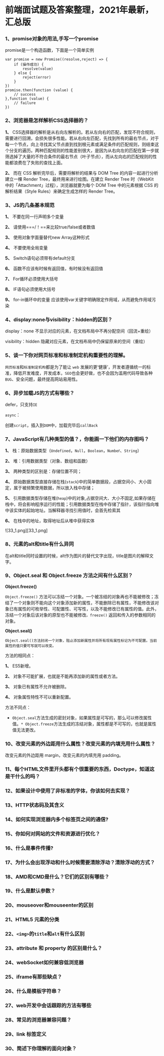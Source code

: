 # 前端面试题及答案整理，2021年最新，汇总版

### 1、promise对象的用法,手写一个promise

promise是一个构造函数，下面是一个简单实例

```
var promise = new Promise((resolve,reject) => {
    if (操作成功) {
        resolve(value)
    } else {
        reject(error)
    }
})
promise.then(function (value) {
    // success
},function (value) {
    // failure
})
```


### 2、浏览器是怎样解析CSS选择器的？

**1、** CSS选择器的解析是从右向左解析的。若从左向右的匹配，发现不符合规则，需要进行回溯，会损失很多性能。若从右向左匹配，先找到所有的最右节点，对于每一个节点，向上寻找其父节点直到找到根元素或满足条件的匹配规则，则结束这个分支的遍历。两种匹配规则的性能差别很大，是因为从右向左的匹配在第一步就筛选掉了大量的不符合条件的最右节点（叶子节点），而从左向右的匹配规则的性能都浪费在了失败的查找上面。

**2、** 而在 CSS 解析完毕后，需要将解析的结果与 DOM Tree 的内容一起进行分析建立一棵 Render Tree，最终用来进行绘图。在建立 Render Tree 时（WebKit 中的「Attachment」过程），浏览器就要为每个 DOM Tree 中的元素根据 CSS 的解析结果（Style Rules）来确定生成怎样的 Render Tree。


### 3、JS的几条基本规范

**1、** 不要在同一行声明多个变量

**2、** 请使用===/！==来比较true/false或者数值

**3、** 使用对象字面量替代new Array这种形式

**4、** 不要使用全局变量

**5、** Switch语句必须带有default分支

**6、** 函数不应该有时候有返回值，有时候没有返回值

**7、** For循环必须使用大括号

**8、** IF语句必须使用大括号

**9、** for-in循环中的变量 应该使用var关键字明确限定作用域，从而避免作用域污染


### 4、display:none与visibility：hidden的区别？

display：none 不显示对应的元素，在文档布局中不再分配空间（回流+重绘）

visibility：hidden 隐藏对应元素，在文档布局中仍保留原来的空间（重绘）


### 5、谈一下你对网页标准和标准制定机构重要性的理解。

`网页标准`和`标准制定机构`都是为了能让 `web` 发展的更‘健康’，开发者遵循统一的标准，降低开发难度，开发成本，`SEO`也会更好做，也不会因为滥用代码导致各种 `BUG`、安全问题，最终提高网站易用性。


### 6、异步加载JS的方式有哪些？

defer，只支持`IE`

`async`：

创建`script`，插入到`DOM`中，加载完毕后`callBack`


### 7、JavaScript有几种类型的值？，你能画一下他们的内存图吗？

**1、** 栈：原始数据类型（`Undefined`，`Null`，`Boolean`，`Numbe`r、`String`）

**2、** 堆：引用数据类型（对象、数组和函数）

**3、** 两种类型的区别是：存储位置不同；

**4、** 原始数据类型直接存储在栈(`stack`)中的简单数据段，占据空间小、大小固定，属于被频繁使用数据，所以放入栈中存储；

**5、** 引用数据类型存储在堆(`heap`)中的对象,占据空间大、大小不固定,如果存储在栈中，将会影响程序运行的性能；引用数据类型在栈中存储了指针，该指针指向堆中该实体的起始地址。当解释器寻找引用值时，会首先检索其

**6、** 在栈中的地址，取得地址后从堆中获得实体

![33_1.png][33_1.png]


### 8、元素的alt和title有什么异同

在alt和title同时设置的时候，alt作为图片的替代文字出现，title是图片的解释文字。


### 9、Object.seal 和 Object.freeze 方法之间有什么区别？

**Object.freeze()**

`Object.freeze()` 方法可以冻结一个对象。一个被冻结的对象再也不能被修改；冻结了一个对象则不能向这个对象添加新的属性，不能删除已有属性，不能修改该对象已有属性的可枚举性、可配置性、可写性，以及不能修改已有属性的值。此外，冻结一个对象后该对象的原型也不能被修改`。freeze()` 返回和传入的参数相同的对象。

**Object.seal()**

```
Object.seal()方法封闭一个对象，阻止添加新属性并将所有现有属性标记为不可配置。当前属性的值只要可写就可以改变。
```

方法的相同点：

**1、** ES5新增。

**2、** 对象不可能扩展，也就是不能再添加新的属性或者方法。

**3、** 对象已有属性不允许被删除。

**4、** 对象属性特性不可以重新配置。

方法不同点：

- `Object.seal`方法生成的密封对象，如果属性是可写的，那么可以修改属性值。`* Object.freeze`方法生成的冻结对象，属性都是不可写的，也就是属性值无法更改。


### 10、改变元素的外边距用什么属性？改变元素的内填充用什么属性？

改变元素的外边距用 margin，改变元素的内填充用 padding。


### 11、每个HTML文件里开头都有个很重要的东西，Doctype，知道这是干什么的吗？
### 12、如果设计中使用了非标准的字体，你该如何去实现？
### 13、HTTP状态码及其含义
### 14、如何实现浏览器内多个标签页之间的通信?
### 15、你如何对网站的文件和资源进行优化？
### 16、什么是事件传播?
### 17、为什么会出现浮动和什么时候需要清除浮动？清除浮动的方式？
### 18、AMD和CMD是什么？它们的区别有哪些？
### 19、什么是默认参数？
### 20、mouseover和mouseenter的区别
### 21、HTML5 元素的分类
### 22、`<img>`的`title`和`alt`有什么区别
### 23、attribute 和 property 的区别是什么？
### 24、webSocket如何兼容低浏览器
### 25、iframe有那些缺点？
### 26、什么是模板字符串？
### 27、web开发中会话跟踪的方法有哪些
### 28、常见的浏览器兼容问题？
### 29、link 标签定义
### 30、简述下你理解的面向对象？





